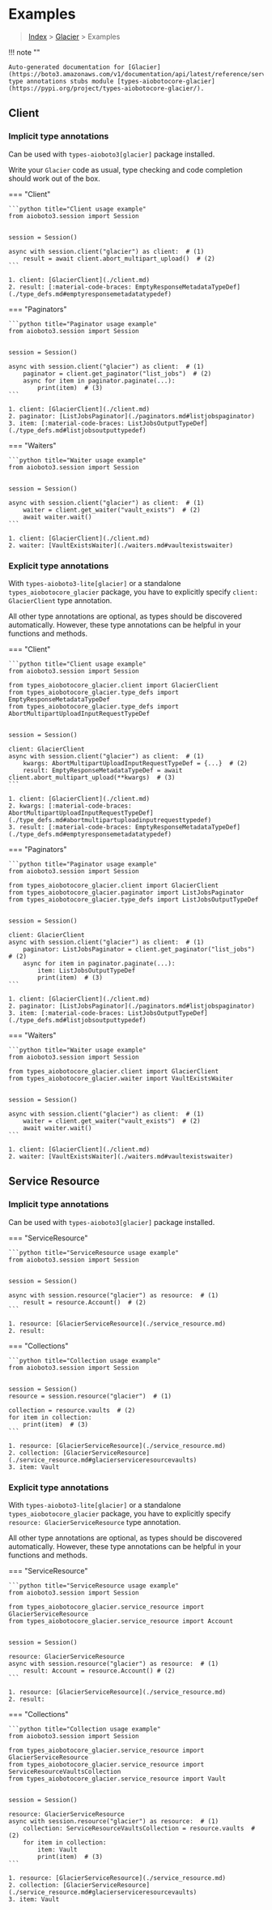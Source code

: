 # Examples

> [Index](../README.md) > [Glacier](./README.md) > Examples

!!! note ""

    Auto-generated documentation for [Glacier](https://boto3.amazonaws.com/v1/documentation/api/latest/reference/services/glacier.html#Glacier)
    type annotations stubs module [types-aiobotocore-glacier](https://pypi.org/project/types-aiobotocore-glacier/).

## Client

### Implicit type annotations

Can be used with `types-aioboto3[glacier]` package installed.

Write your `Glacier` code as usual,
type checking and code completion should work out of the box.



=== "Client"

    ```python title="Client usage example"
    from aioboto3.session import Session


    session = Session()

    async with session.client("glacier") as client:  # (1)
        result = await client.abort_multipart_upload()  # (2)
    ```

    1. client: [GlacierClient](./client.md)
    2. result: [:material-code-braces: EmptyResponseMetadataTypeDef](./type_defs.md#emptyresponsemetadatatypedef) 



=== "Paginators"

    ```python title="Paginator usage example"
    from aioboto3.session import Session


    session = Session()

    async with session.client("glacier") as client:  # (1)
        paginator = client.get_paginator("list_jobs")  # (2)
        async for item in paginator.paginate(...):
            print(item)  # (3)
    ```

    1. client: [GlacierClient](./client.md)
    2. paginator: [ListJobsPaginator](./paginators.md#listjobspaginator)
    3. item: [:material-code-braces: ListJobsOutputTypeDef](./type_defs.md#listjobsoutputtypedef) 



=== "Waiters"

    ```python title="Waiter usage example"
    from aioboto3.session import Session


    session = Session()

    async with session.client("glacier") as client:  # (1)
        waiter = client.get_waiter("vault_exists")  # (2)
        await waiter.wait()
    ```

    1. client: [GlacierClient](./client.md)
    2. waiter: [VaultExistsWaiter](./waiters.md#vaultexistswaiter)


### Explicit type annotations

With `types-aioboto3-lite[glacier]`
or a standalone `types_aiobotocore_glacier` package, you have to explicitly specify
`client: GlacierClient` type annotation.

All other type annotations are optional, as types should be discovered automatically.
However, these type annotations can be helpful in your functions and methods.


=== "Client"

    ```python title="Client usage example"
    from aioboto3.session import Session

    from types_aiobotocore_glacier.client import GlacierClient
    from types_aiobotocore_glacier.type_defs import EmptyResponseMetadataTypeDef
    from types_aiobotocore_glacier.type_defs import AbortMultipartUploadInputRequestTypeDef


    session = Session()

    client: GlacierClient
    async with session.client("glacier") as client:  # (1)
        kwargs: AbortMultipartUploadInputRequestTypeDef = {...}  # (2)
        result: EmptyResponseMetadataTypeDef = await client.abort_multipart_upload(**kwargs)  # (3)
    ```

    1. client: [GlacierClient](./client.md)
    2. kwargs: [:material-code-braces: AbortMultipartUploadInputRequestTypeDef](./type_defs.md#abortmultipartuploadinputrequesttypedef) 
    3. result: [:material-code-braces: EmptyResponseMetadataTypeDef](./type_defs.md#emptyresponsemetadatatypedef) 



=== "Paginators"

    ```python title="Paginator usage example"
    from aioboto3.session import Session

    from types_aiobotocore_glacier.client import GlacierClient
    from types_aiobotocore_glacier.paginator import ListJobsPaginator
    from types_aiobotocore_glacier.type_defs import ListJobsOutputTypeDef


    session = Session()

    client: GlacierClient
    async with session.client("glacier") as client:  # (1)
        paginator: ListJobsPaginator = client.get_paginator("list_jobs")  # (2)
        async for item in paginator.paginate(...):
            item: ListJobsOutputTypeDef
            print(item)  # (3)
    ```

    1. client: [GlacierClient](./client.md)
    2. paginator: [ListJobsPaginator](./paginators.md#listjobspaginator)
    3. item: [:material-code-braces: ListJobsOutputTypeDef](./type_defs.md#listjobsoutputtypedef) 



=== "Waiters"

    ```python title="Waiter usage example"
    from aioboto3.session import Session

    from types_aiobotocore_glacier.client import GlacierClient
    from types_aiobotocore_glacier.waiter import VaultExistsWaiter


    session = Session()

    async with session.client("glacier") as client:  # (1)
        waiter = client.get_waiter("vault_exists")  # (2)
        await waiter.wait()
    ```

    1. client: [GlacierClient](./client.md)
    2. waiter: [VaultExistsWaiter](./waiters.md#vaultexistswaiter)



## Service Resource

### Implicit type annotations

Can be used with `types-aioboto3[glacier]` package installed.


=== "ServiceResource"

    ```python title="ServiceResource usage example"
    from aioboto3.session import Session


    session = Session()

    async with session.resource("glacier") as resource:  # (1)
        result = resource.Account()  # (2)
    ```

    1. resource: [GlacierServiceResource](./service_resource.md)
    2. result: 



=== "Collections"

    ```python title="Collection usage example"
    from aioboto3.session import Session


    session = Session()
    resource = session.resource("glacier")  # (1)

    collection = resource.vaults  # (2)
    for item in collection:
        print(item)  # (3)
    ```

    1. resource: [GlacierServiceResource](./service_resource.md)
    2. collection: [GlacierServiceResource](./service_resource.md#glacierserviceresourcevaults)
    3. item: Vault


### Explicit type annotations

With `types-aioboto3-lite[glacier]`
or a standalone `types_aiobotocore_glacier` package, you have to explicitly specify
`resource: GlacierServiceResource` type annotation.

All other type annotations are optional, as types should be discovered automatically.
However, these type annotations can be helpful in your functions and methods.



=== "ServiceResource"

    ```python title="ServiceResource usage example"
    from aioboto3.session import Session

    from types_aiobotocore_glacier.service_resource import GlacierServiceResource
    from types_aiobotocore_glacier.service_resource import Account


    session = Session()

    resource: GlacierServiceResource
    async with session.resource("glacier") as resource:  # (1)
        result: Account = resource.Account() # (2)
    ```

    1. resource: [GlacierServiceResource](./service_resource.md)
    2. result: 



=== "Collections"

    ```python title="Collection usage example"
    from aioboto3.session import Session

    from types_aiobotocore_glacier.service_resource import GlacierServiceResource
    from types_aiobotocore_glacier.service_resource import ServiceResourceVaultsCollection
    from types_aiobotocore_glacier.service_resource import Vault


    session = Session()

    resource: GlacierServiceResource
    async with session.resource("glacier") as resource:  # (1)
        collection: ServiceResourceVaultsCollection = resource.vaults  # (2)
        for item in collection:
            item: Vault
            print(item)  # (3)
    ```

    1. resource: [GlacierServiceResource](./service_resource.md)
    2. collection: [GlacierServiceResource](./service_resource.md#glacierserviceresourcevaults)
    3. item: Vault

